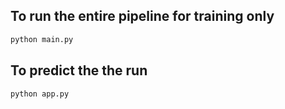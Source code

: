## To run the entire pipeline for training only

```bash
python main.py
```

## To predict the the run

```bash
python app.py
```

## 